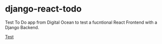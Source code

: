 # django-react-todo
Test To Do app from Digital Ocean to test a fucntional React Frontend with a Django Backend.

[Test](Test)
